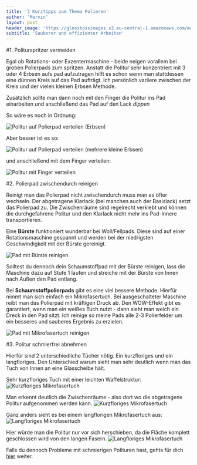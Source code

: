 ```yaml
---
title: '3 Kurztipps zum Thema Polieren'
author: 'Marvin'
layout: post
header_image: 'https://glossbossimages.s3.eu-central-1.amazonaws.com/marvin/3kurztipps-politur/P1020328.JPG'
subtitle: 'Sauberer und effizienter Arbeiten'
---
```

#1. Politurspritzer vermeiden

Egal ob Rotations- oder Exzentermaschine - beide neigen vorallem bei groben Polierpads zum spritzen.
Anstatt die Politur sehr konzentriert mit 3 oder 4 Erbsen aufs pad aufzutragen hilft es schon wenn man stattdessen eine dünnen Kreis auf das Pad aufträgt. Ich persönlich variiere zwischen der Kreis und der vielen kleinen Erbsen Methode. 

Zusätzlich sollte man dann noch mit den Finger die Politur ins Pad einarbeiten und anschließend das Pad auf den Lack _dippen_

So wäre es noch in Ordnung:

![Politur auf Polierpad verteilen (Erbsen)](https://glossbossimages.s3.eu-central-1.amazonaws.com/marvin/3kurztipps-politur/P1020326.JPG)

Aber besser ist es so:

![Politur auf Polierpad verteilen (mehrere kleine Erbsen)](https://glossbossimages.s3.eu-central-1.amazonaws.com/marvin/3kurztipps-politur/P1020327.JPG)

und anschließend mit dem Finger verteilen:

![Politur mit Finger verteilen](https://glossbossimages.s3.eu-central-1.amazonaws.com/marvin/3kurztipps-politur/P1020328.JPG)

#2. Polierpad zwischendurch reinigen

Reinigt man das Polierpad nicht zwischendurch muss man es öfter wechseln. Der abgetragene Klarlack (bei manchen auch der Basislack) setzt das Polierpad zu. Die Zwischenräume sind regelrecht verklebt und können die durchgefahrene Politur und den Klarlack nicht mehr ins Pad-Innere transportieren.

Eine **Bürste** funktioniert wunderbar bei Woll/Fellpads. Diese sind auf einer Rotationsmaschine gespannt und werden bei der niedrigsten Geschwindigkeit mit der Bürste gereinigt. 

![Pad mit Bürste reinigen](https://glossbossimages.s3.eu-central-1.amazonaws.com/marvin/3kurztipps-politur/P1020334.JPG)

Solltest du dennoch dein Schaumstoffpad mit der Bürste reinigen, lass die Maschine dazu auf Stufe 1 laufen und streiche mit der Bürste von Innen nach Außen den Pad entlang.

Bei **Schaumstoffpolierpads** gibt es eine viel bessere Methode. Hierfür nimmt man sich einfach ein Mikrofasertuch. Bei ausgeschalteter Maschine reibt man das Polierpad mit kräftigen Druck ab. Den WOW-Effekt gibt es garantiert, wenn man ein weißes Tuch nutzt - dann sieht man welch ein Dreck in den Pad sitzt. Ich reinige so meine Pads alle 2-3 Polierfelder um ein besseres und sauberes Ergebnis zu erzielen.

![Pad mit Mikrofasertuch reinigen](https://glossbossimages.s3.eu-central-1.amazonaws.com/marvin/3kurztipps-politur/P1020333.JPG)

#3. Politur schmierfrei abnehmen

Hierfür sind 2 unterschiedliche Tücher nötig. Ein kurzfloriges und ein langfloriges. Den Unterschied warum sieht man sehr deutlich wenn man das Tuch von Innen an eine Glasscheibe hält.

Sehr kurzfloriges Tuch mit einer leichten Waffelstruktur:
![Kurzfloriges Mikrofasertuch](https://glossbossimages.s3.eu-central-1.amazonaws.com/marvin/3kurztipps-politur/P1020329.JPG)


Man erkennt deutlich die Zwischenräume - also dort wo die abgetragene Politur aufgenommen werden kann.
![Kurzfloriges Mikrofasertuch](https://glossbossimages.s3.eu-central-1.amazonaws.com/marvin/3kurztipps-politur/P1020330.JPG)

Ganz anders sieht es bei einem langflorigen Mikrofasertuch aus:
![Langfloriges Mikrofasertuch](https://glossbossimages.s3.eu-central-1.amazonaws.com/marvin/3kurztipps-politur/P1020331.JPG)

Hier würde man die Politur nur vor sich herschieben, da die Fläche komplett geschlossen wird von den langen Fasern.
![Langfloriges Mikrofasertuch](https://glossbossimages.s3.eu-central-1.amazonaws.com/marvin/3kurztipps-politur/P1020332.JPG)

Falls du dennoch Probleme mit schmierigen Polituren hast, gehts für dich [hier](/allgemein/lack-fettfrei-vorbereiten-versiegelung-wachs/) weiter.

